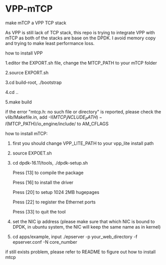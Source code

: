 # VPP-mTCP
make mTCP a VPP TCP stack

As VPP is still lack of TCP stack, this repo is trying to integrate VPP with mTCP as both of the stacks are base on the DPDK. 
I avoid memory copy and trying to make least performance loss.

how to install VPP

1.editor the EXPORT.sh file, change the MTCP_PATH to your mTCP folder

2.source EXPORT.sh

3.cd build-root, ./bootstrap

4.cd ..

5.make build


if the error "mtcp.h: no such file or directory" is reported, please check the vlib/Makefile.in, add -I$(MTCP_INCLUDE_PATH) -I$(MTCP_PATH)/io_engine/include/ to AM_CFLAGS

how to install mTCP:

1. first you should change VPP_LITE_PATH to your vpp_lite install path

2. source EXPOET.sh

3. cd dpdk-16.11/tools, ./dpdk-setup.sh

   Press [13] to compile the package
   
   Press [16] to install the driver
   
   Press [20] to setup 1024 2MB hugepages
   
   Press [22] to register the Ethernet ports
   
   Press [33] to quit the tool
   
4. set the NIC ip address (please make sure that which NIC is bound to DPDK, in    ubuntu system, the NIC will keep the same name as in kernel)

5. cd apps/example, input ./epserver -p your_web_directory -f epserver.conf -N core_number


if still exists problem, please refer to README to figure out how to install mtcp
